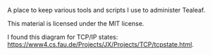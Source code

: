 A place to keep various tools and scripts I use to administer Tealeaf.

This material is licensed under the MIT license.

I found this diagram for TCP/IP states:
https://www4.cs.fau.de/Projects/JX/Projects/TCP/tcpstate.html.

